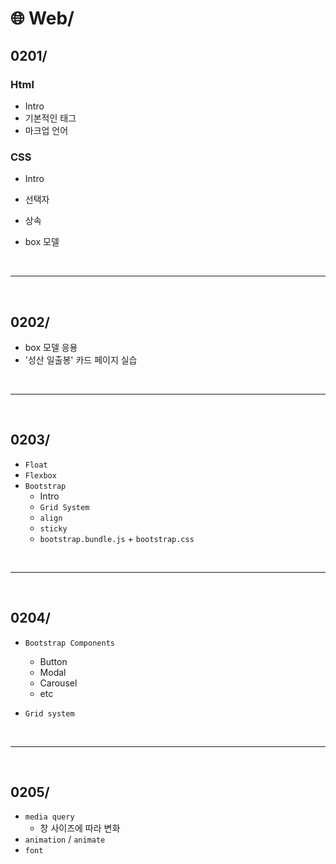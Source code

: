 # :globe_with_meridians: ​Web/

## 0201/

### Html

- Intro
- 기본적인 태그
- 마크업 언어

### CSS

- Intro
- 선택자

- 상속

- box 모델

<br>

------

<br>

## 0202/

- box 모델 응용
- '성산 일출봉' 카드 페이지 실습

<br>

------

<br>

## 0203/

- `Float`
- `Flexbox`
- `Bootstrap`
  - Intro
  - `Grid System`
  - `align`
  - `sticky`
  - `bootstrap.bundle.js` + `bootstrap.css`

<br>

------

<br>

## 0204/

- `Bootstrap Components`
  - Button
  - Modal
  - Carousel
  - etc

- `Grid system`

<br>

------

<br>

## 0205/

- `media query`
  - 창 사이즈에 따라 변화
- `animation` / `animate`
- `font`

